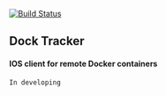 [![Build Status](https://travis-ci.org/freeCodeCamp/how-to-contribute-to-open-source.svg?branch=master)](https://travis-ci.org/Andreynnt/DockTracker.svg?branch=develop)

## Dock Tracker

#### IOS client for remote Docker containers

```In developing```
